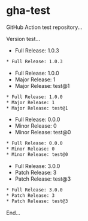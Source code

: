 # gha-test

GitHub Action test repository...

Version test...

[//]: # (x-release-please-start-version)

* Full Release: 1.0.3

```bash
* Full Release: 1.0.3
```

[//]: # (x-release-please-end)

[//]: # (x-release-please-start-major)

* Full Release: 1.0.0
* Major Release: 1
* Major Release: test@1

```bash
* Full Release: 1.0.0
* Major Release: 1
* Major Release: test@1
```

[//]: # (x-release-please-end)

[//]: # (x-release-please-start-minor)

* Full Release: 0.0.0
* Minor Release: 0
* Minor Release: test@0

```bash
* Full Release: 0.0.0
* Minor Release: 0
* Minor Release: test@0
```

[//]: # (x-release-please-end)

[//]: # (x-release-please-start-patch)

* Full Release: 3.0.0
* Patch Release: 3
* Patch Release: test@3

```bash
* Full Release: 3.0.0
* Patch Release: 3
* Patch Release: test@3
```

[//]: # (x-release-please-end)

End...

